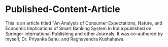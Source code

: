 # Published-Content-Article
This is an article titled "An Analysis of Consumer Expectations, Nature, and Economic Implications of Smart Banking System In India published on Springer International Publishing  and other Journals. It was co-authored by myself, Dr. Priyanka Sahu, and Raghavendra Kushahawa. 
